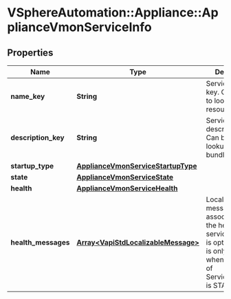 # VSphereAutomation::Appliance::ApplianceVmonServiceInfo

## Properties
Name | Type | Description | Notes
------------ | ------------- | ------------- | -------------
**name_key** | **String** | Service name key. Can be used to lookup resource bundle | 
**description_key** | **String** | Service description key. Can be used to lookup resource bundle | 
**startup_type** | [**ApplianceVmonServiceStartupType**](ApplianceVmonServiceStartupType.md) |  | 
**state** | [**ApplianceVmonServiceState**](ApplianceVmonServiceState.md) |  | 
**health** | [**ApplianceVmonServiceHealth**](ApplianceVmonServiceHealth.md) |  | [optional] 
**health_messages** | [**Array&lt;VapiStdLocalizableMessage&gt;**](VapiStdLocalizableMessage.md) | Localizable messages associated with the health of the service This field is optional and it is only relevant when the value of Service.Info.state is STARTED. | [optional] 


